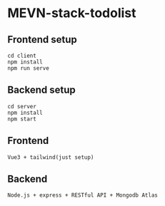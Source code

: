 # MEVN-stack-todolist

## Frontend setup
```
cd client
npm install
npm run serve
```

## Backend setup
```
cd server
npm install
npm start
```

## Frontend
```
Vue3 + tailwind(just setup)
```

## Backend
```
Node.js + express + RESTful API + Mongodb Atlas
```